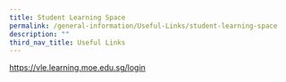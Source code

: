 ```yaml
---
title: Student Learning Space
permalink: /general-information/Useful-Links/student-learning-space
description: ""
third_nav_title: Useful Links
---
```

https://vle.learning.moe.edu.sg/login